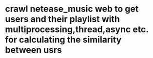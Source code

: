 # crawl netease_music web to get users and their playlist with multiprocessing,thread,async etc. for calculating the similarity between usrs
